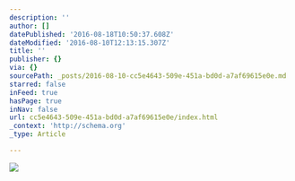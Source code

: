 ```yaml
---
description: ''
author: []
datePublished: '2016-08-18T10:50:37.608Z'
dateModified: '2016-08-10T12:13:15.307Z'
title: ''
publisher: {}
via: {}
sourcePath: _posts/2016-08-10-cc5e4643-509e-451a-bd0d-a7af69615e0e.md
starred: false
inFeed: true
hasPage: true
inNav: false
url: cc5e4643-509e-451a-bd0d-a7af69615e0e/index.html
_context: 'http://schema.org'
_type: Article

---
```

![](https://the-grid-user-content.s3-us-west-2.amazonaws.com/8cab6255-936f-4409-ad6d-a5d51c57e88e.jpg)